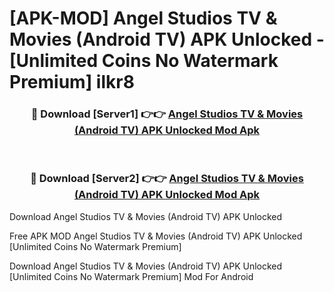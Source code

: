 # [APK-MOD] Angel Studios  TV & Movies (Android TV) APK Unlocked - [Unlimited Coins No Watermark Premium] ilkr8



<div align="center">
<h3>🔴 Download [Server1] 👉👉 <a href="https://momento.my/?title=Angel_Studios__TV_&_Movies_(Android_TV)_APK_Unlocked">Angel Studios  TV & Movies (Android TV) APK Unlocked Mod Apk</a></h3><br>

<h3>🔴 Download [Server2] 👉👉 <a href="https://momento.my/?title=Angel_Studios__TV_&_Movies_(Android_TV)_APK_Unlocked">Angel Studios  TV & Movies (Android TV) APK Unlocked Mod Apk</a></h3>
</div>



Download Angel Studios  TV & Movies (Android TV) APK Unlocked 

Free APK MOD Angel Studios  TV & Movies (Android TV) APK Unlocked [Unlimited Coins No Watermark Premium]

Download Angel Studios  TV & Movies (Android TV) APK Unlocked [Unlimited Coins No Watermark Premium] Mod For Android
